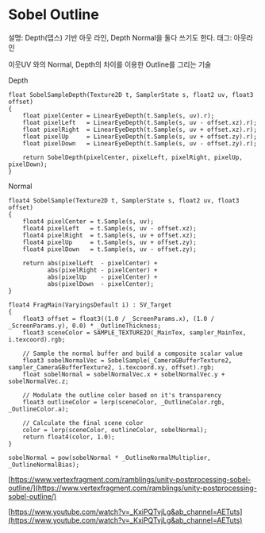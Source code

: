 # Sobel Outline

설명: Depth(뎁스) 기반 아웃 라인, Depth Normal을 둘다 쓰기도 한다.
태그: 아웃라인

이웃UV 와의 Normal, Depth의 차이를 이용한 Outline를 그리는 기술

Depth

```
float SobelSampleDepth(Texture2D t, SamplerState s, float2 uv, float3 offset)
{
    float pixelCenter = LinearEyeDepth(t.Sample(s, uv).r);
    float pixelLeft   = LinearEyeDepth(t.Sample(s, uv - offset.xz).r);
    float pixelRight  = LinearEyeDepth(t.Sample(s, uv + offset.xz).r);
    float pixelUp     = LinearEyeDepth(t.Sample(s, uv + offset.zy).r);
    float pixelDown   = LinearEyeDepth(t.Sample(s, uv - offset.zy).r);

    return SobelDepth(pixelCenter, pixelLeft, pixelRight, pixelUp, pixelDown);
}
```

Normal

```
float4 SobelSample(Texture2D t, SamplerState s, float2 uv, float3 offset)
{
    float4 pixelCenter = t.Sample(s, uv);
    float4 pixelLeft   = t.Sample(s, uv - offset.xz);
    float4 pixelRight  = t.Sample(s, uv + offset.xz);
    float4 pixelUp     = t.Sample(s, uv + offset.zy);
    float4 pixelDown   = t.Sample(s, uv - offset.zy);

    return abs(pixelLeft  - pixelCenter) +
           abs(pixelRight - pixelCenter) +
           abs(pixelUp    - pixelCenter) +
           abs(pixelDown  - pixelCenter);
}
```

```
float4 FragMain(VaryingsDefault i) : SV_Target
{
    float3 offset = float3((1.0 / _ScreenParams.x), (1.0 / _ScreenParams.y), 0.0) * _OutlineThickness;
    float3 sceneColor = SAMPLE_TEXTURE2D(_MainTex, sampler_MainTex, i.texcoord).rgb;

    // Sample the normal buffer and build a composite scalar value
    float3 sobelNormalVec = SobelSample(_CameraGBufferTexture2, sampler_CameraGBufferTexture2, i.texcoord.xy, offset).rgb;
    float sobelNormal = sobelNormalVec.x + sobelNormalVec.y + sobelNormalVec.z;

    // Modulate the outline color based on it's transparency
    float3 outlineColor = lerp(sceneColor, _OutlineColor.rgb, _OutlineColor.a);

    // Calculate the final scene color
    color = lerp(sceneColor, outlineColor, sobelNormal);
    return float4(color, 1.0);
}
```

`sobelNormal = pow(sobelNormal * _OutlineNormalMultiplier, _OutlineNormalBias);`

[https://www.vertexfragment.com/ramblings/unity-postprocessing-sobel-outline/](https://www.vertexfragment.com/ramblings/unity-postprocessing-sobel-outline/)

[https://www.youtube.com/watch?v=_KxiPQTvjLg&ab_channel=AETuts](https://www.youtube.com/watch?v=_KxiPQTvjLg&ab_channel=AETuts)